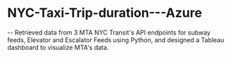 # NYC-Taxi-Trip-duration---Azure

  -- Retrieved data from 3 MTA NYC Transit's API endpoints for subway feeds, Elevator and Escalator
     Feeds using Python, and designed a Tableau dashboard to visualize MTA's data.
